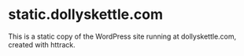 # static.dollyskettle.com

This is a static copy of the WordPress site running at dollyskettle.com, created with httrack.
